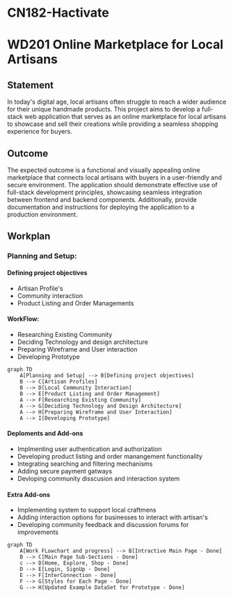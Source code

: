 # CN182-Hactivate

# WD201 Online Marketplace for Local Artisans
## Statement
In today's digital age, local artisans often struggle to reach a wider audience for their unique handmade products. This project aims to develop a full-stack web application that serves as an online marketplace for local artisans to showcase and sell their creations while providing a seamless shopping experience for buyers.
## Outcome
The expected outcome is a functional and visually appealing online marketplace that connects local artisans with buyers in a user-friendly and secure environment. The application should demonstrate effective use of full-stack development principles, showcasing seamless integration between frontend and backend components. Additionally, provide documentation and instructions for deploying the application to a production environment.

## Workplan
### Planning and Setup:
#### Defining project objectives
- Artisan Profile's
- Community interaction
- Product Listing and Order Managements
#### WorkFlow:
- Researching Existing Community
- Deciding Technology and design architecture
- Preparing Wireframe and User interaction
- Developing Prototype

```mermaid
graph TD
    A[Planning and Setup] --> B[Defining project objectives]
    B --> C[Artisan Profiles]
    B --> D[Local Community Interaction]
    B --> E[Product Listing and Order Management]
    A --> F[Researching Existing Community]
    A --> G[Deciding Technology and Design Architecture]
    A --> H[Preparing Wireframe and User Interaction]
    A --> I[Developing Prototype]
```
#### Deploments and Add-ons
- Implmenting user authentication and authorization
- Developing product listing and order manangement functionality
- Integrating searching and filtering mechanisms
- Adding secure payment gatways
- Devloping community disscusion and interaction system

#### Extra Add-ons
- Implementing system to support local craftmens
- Adding interaction options for businesses to interact with artisan's
- Developing community feedback and discussion forums for improvements

```mermaid
graph TD
    A[Work FLowchart and progress] --> B[Intractive Main Page - Done]
    B --> C[Main Page Sub-Sections - Done]
    c --> D[Home, Explore, Shop - Done]
    D --> E[Login, SignUp - Done]
    E --> F[InterConnection - Done]
    F --> G[Styles for Each Page - Done]
    G --> H[Updated Example DataSet for Prototype - Done]
```
